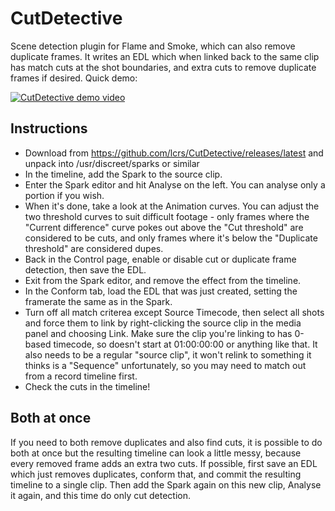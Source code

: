 # CutDetective
Scene detection plugin for Flame and Smoke, which can also remove duplicate frames.  It writes an EDL which when linked back to the same clip has match cuts at the shot boundaries, and extra cuts to remove duplicate frames if desired. Quick demo:

[![CutDetective demo video](http://img.youtube.com/vi/ZKqxdYjC5Ns/3.jpg)](http://www.youtube.com/watch?v=ZKqxdYjC5Ns)

## Instructions
- Download from https://github.com/lcrs/CutDetective/releases/latest and unpack into /usr/discreet/sparks or similar
- In the timeline, add the Spark to the source clip.
- Enter the Spark editor and hit Analyse on the left.  You can analyse only a portion if you wish.
- When it's done, take a look at the Animation curves.  You can adjust the two threshold curves to suit difficult footage - only frames where the "Current difference" curve pokes out above the "Cut threshold" are considered to be cuts, and only frames where it's below the "Duplicate threshold" are considered dupes.
- Back in the Control page, enable or disable cut or duplicate frame detection, then save the EDL.
- Exit from the Spark editor, and remove the effect from the timeline.
- In the Conform tab, load the EDL that was just created, setting the framerate the same as in the Spark.
- Turn off all match criterea except Source Timecode, then select all shots and force them to link by right-clicking the source clip in the media panel and choosing Link.  Make sure the clip you're linking to has 0-based timecode, so doesn't start at 01:00:00:00 or anything like that.  It also needs to be a regular "source clip", it won't relink to something it thinks is a "Sequence" unfortunately, so you may need to match out from a record timeline first.
- Check the cuts in the timeline!

## Both at once
If you need to both remove duplicates and also find cuts, it is possible to do both at once but the resulting timeline can look a little messy, because every removed frame adds an extra two cuts.  If possible, first save an EDL which just removes duplicates, conform that, and commit the resulting timeline to a single clip.  Then add the Spark again on this new clip, Analyse it again, and this time do only cut detection.
